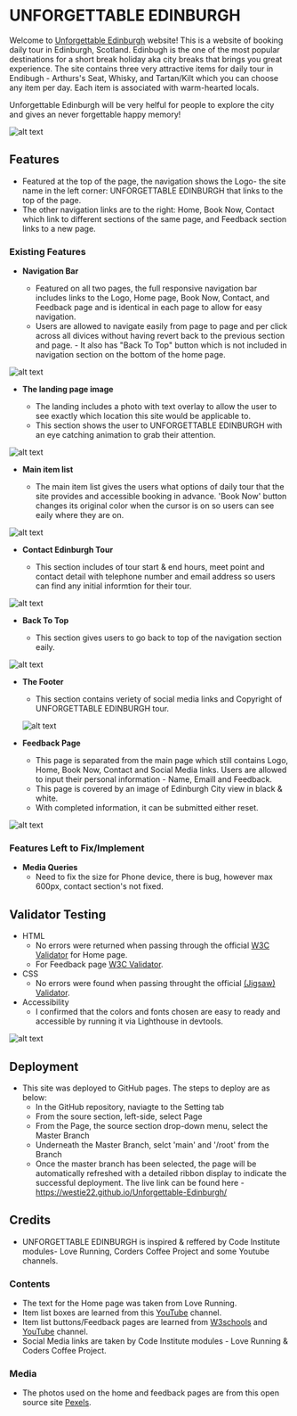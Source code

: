 # UNFORGETTABLE EDINBURGH

Welcome to [Unforgettable Edinburgh](https://westie22.github.io/Unforgettable-Edinburgh/) website!
This is a website of booking daily tour in Edinburgh, Scotland. Edinbugh is the one of the most popular destinations for a short break holiday aka city breaks that brings you great experience.
The site contains three very attractive items for daily tour in Endibugh - Arthurs's Seat, Whisky, and Tartan/Kilt which you can choose any item per day. Each item is associated with warm-hearted locals.

Unforgettable Edinburgh will be very helful for people to explore the city and gives an never forgettable happy memory!

![alt text](media/unforgettable_edinburgh_responsive_v3.png)

## Features

* Featured at the top of the page, the navigation shows the Logo- the site name in the left corner: UNFORGETTABLE EDINBURGH that links to the top of the page.
* The other navigation links are to the right: Home, Book Now, Contact which link to different sections of the same page, and Feedback section links to a new page.
  
### Existing Features
- __Navigation Bar__
   
  - Featured on all two pages, the full responsive navigation bar includes links to the Logo, Home page, Book Now, Contact, and Feedback page and is identical in each page to allow for easy navigation.
  - Users are allowed to navigate easily from page to page and per click across all divices without having revert back to the previous section and page.   - It also has "Back To Top" button which is not included in navigation section on the bottom of the home page.
  

 ![alt text](media/unforgettable_edinburgh_nav.png)


- __The landing page image__
  
  - The landing includes a photo with text overlay to allow the user to see exactly which location this site would be applicable to.
  - This section shows the user to UNFORGETTABLE EDINBURGH with an eye catching animation to grab their attention.
  
 ![alt text](media/unforgettable_edinburgh_main.png)


- __Main item list__

  - The main item list gives the users what options of daily tour that the site provides and accessible booking in advance. 'Book Now' button changes its original color when the cursor is on so users can see eaily where they are on.

![alt text](media/unforgettable_edinburgh_item_list.png) 


- __Contact Edinburgh Tour__

  - This section includes of tour start & end hours, meet point and contact detail with telephone number and email address so users can find any initial informtion for their tour.
  
 ![alt text](media/unforgettable_edinburgh_contact_v2.png)


- __Back To Top__

  - This section gives users to go back to top of the navigation section eaily.
  
 ![alt text](media/unforgattable_edinburgh_backtotop.png)


- __The Footer__

  - This section contains veriety of social media links and Copyright of UNFORGETTABLE EDINBURGH tour.
  
  ![alt text](media/unforgettable_edinburgh_socialmedia.png)



- __Feedback Page__

  - This page is separated from the main page which still contains Logo, Home, Book Now, Contact and Social Media links. Users are allowed to input their personal information - Name, Emaill and Feedback.
  - This page is covered by an image of Edinburgh City view in black & white.
  - With completed information, it can be submitted either reset.
  
![alt text](media/unforgettable_edinburgh_feedback.png)


### Features Left to Fix/Implement

- __Media Queries__
    - Need to fix the size for Phone device, there is bug, however max 600px, contact section's not fixed.


## Validator Testing
 - HTML
   - No errors were returned when passing through the official [W3C Validator](https://validator.w3.org/nu/?doc=https%3A%2F%2Fwestie22.github.io%2FUnforgettable-Edinburgh%2Findex.html) for Home page.
   - For Feedback page [W3C Validator](https://validator.w3.org/nu/?doc=https%3A%2F%2Fwestie22.github.io%2FUnforgettable-Edinburgh%2Fform.html).
 - CSS
   - No errors were found when passing throught the official [(Jigsaw) Validator](https://jigsaw.w3.org/css-validator/validator?uri=https%3A%2F%2Fwestie22.github.io%2FUnforgettable-Edinburgh%2Fassets%2Fcss%2Fstyle.css&profile=css3svg&usermedium=all&warning=1&vextwarning=&lang=en).
 - Accessibility
   - I confirmed that the colors and fonts chosen are easy to ready and accessible by running it via Lighthouse in devtools.
 
![alt text](media/unforgettable_edinburgh_accessibility.png)

## Deployment
- This site was deployed to GitHub pages. The steps to deploy are as below:
  - In the GitHub repository, naviagte to the Setting tab
  - From the soure section, left-side, select Page
  - From the Page, the source section drop-down menu, select the Master Branch
  - Underneath the Master Branch, selct 'main' and '/root' from the Branch
  - Once the master branch has been selected, the page will be automatically refreshed with a detailed ribbon display to indicate the successful deployment.
The live link can be found here - https://westie22.github.io/Unforgettable-Edinburgh/
## Credits

- UNFORGETTABLE EDINBURGH is inspired & reffered by Code Institute modules- Love Running, Corders Coffee Project and some Youtube channels.


### Contents

- The text for the Home page was taken from Love Running.
- Item list boxes are learned from this [YouTube](https://www.youtube.com/watch?v=n4R2E7O-Ngo&t=5900s) channel.
- Item list buttons/Feedback pages are learned from [W3schools](https://www.w3schools.com/) and [YouTube](https://www.youtube.com/watch?v=mJgBOIoGihA&t=2335s) channel.
- Social Media links are taken by Code Institute modules - Love Running & Coders Coffee Project.


### Media
- The photos used on the home and feedback pages are from this open source site [Pexels](https://www.pexels.com/).

